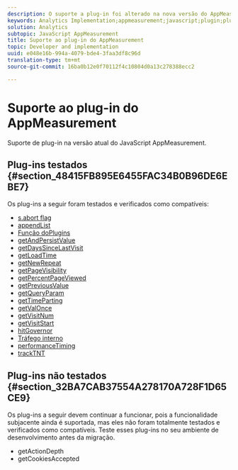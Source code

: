 ```yaml
---
description: O suporte a plug-in foi alterado na nova versão do AppMeasurement para JavaScript.
keywords: Analytics Implementation;appmeasurement;javascript;plugin;plug-in
solution: Analytics
subtopic: JavaScript AppMeasurement
title: Suporte ao plug-in do AppMeasurement
topic: Developer and implementation
uuid: e048e16b-994a-4079-bde4-3faa3df8c96d
translation-type: tm+mt
source-git-commit: 16ba0b12e0f70112f4c10804d0a13c278388ecc2

---
```



# Suporte ao plug-in do AppMeasurement

Suporte de plug-in na versão atual do JavaScript AppMeasurement.

## Plug-ins testados {#section_48415FB895E6455FAC34B0B96DE6EBE7}

Os plug-ins a seguir foram testados e verificados como compatíveis:

* [s.abort flag](/help/implement/js-implementation/plugins/abort.md)
* [appendList](/help/implement/js-implementation/plugins/appendlist.md)
* [Função doPlugins](/help/implement/js-implementation/plugins/function-doplugins.md)
* [getAndPersistValue](/help/implement/js-implementation/plugins/getandpersistvalue.md)
* [getDaysSinceLastVisit](/help/implement/js-implementation/plugins/getdayssincelastvisit.md)
* [getLoadTime](/help/implement/js-implementation/plugins/getloadtime.md)
* [getNewRepeat](/help/implement/js-implementation/plugins/getnewrepeat.md)
* [getPageVisibility](/help/implement/js-implementation/plugins/pagevisibility.md)
* [getPercentPageViewed](/help/implement/js-implementation/plugins/getpercentpageviewed.md)
* [getPreviousValue](/help/implement/js-implementation/plugins/getpreviousvalue.md)
* [getQueryParam](/help/implement/js-implementation/plugins/getqueryparam.md)
* [getTimeParting](/help/implement/js-implementation/plugins/gettimeparting.md)
* [getValOnce](/help/implement/js-implementation/plugins/getvalonce.md)
* [getVisitNum](/help/implement/js-implementation/plugins/getvisitnum.md)
* [getVisitStart](/help/implement/js-implementation/plugins/getvisitstart.md)
* [hitGovernor](/help/implement/js-implementation/plugins/hitgovernor.md)
* [Tráfego interno](/help/implement/js-implementation/plugins/internal-traffic.md)
* [performanceTiming](/help/implement/js-implementation/plugins/performancetiming.md)
* [trackTNT](/help/implement/js-implementation/plugins/tracktnt.md)

## Plug-ins não testados {#section_32BA7CAB37554A278170A728F1D65CE9}

Os plug-ins a seguir devem continuar a funcionar, pois a funcionalidade subjacente ainda é suportada, mas eles não foram totalmente testados e verificados como compatíveis. Teste esses plug-ins no seu ambiente de desenvolvimento antes da migração.

* getActionDepth
* getCookiesAccepted

